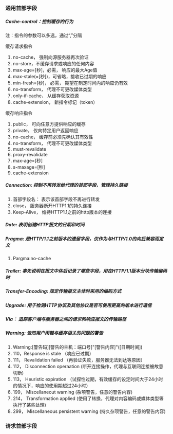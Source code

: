 ### 通用首部字段
##### Cache-control：控制缓存的行为

 注：指令的参数可以多选，通过“,”分隔
 
 缓存请求指令
 1. no-cache， 强制向源服务器再次验证
 2. no-store，不缓存请求或响应的任何内容
 3. max-age=[秒]，必需， 响应的最大Age值
 4. max-stale(=[秒])，可省略，接收已过期的响应
 5. min-fresh=[秒]， 必需， 期望在制定时间内的响应仍有效
 6. no-transform， 代理不可更改媒体类型
 7. only-if-cache， 从缓存获取资源
 8. cache-extension， 新指令标记（token）
 
 缓存响应指令
 1. public， 可向任意方提供响应的缓存
 2. private， 仅向特定用户返回响应
 3. no-cache， 缓存前必须先确认其有效性
 4. no-transform， 代理不可更改媒体类型
 5. must-revalidate
 6. proxy-revalidate
 7. max-age=[秒]
 8. s-maxage=[秒]
 9. cache-extension
 
 ##### Connection: 控制不再转发给代理的首部字段，管理持久链接
 1. 首部字段名： 表示该首部字段不再进行转发
 2. close， 服务器断开HTTP1.1的持久连接
 3. Keep-Alive， 维持HTTP1.1之前的http版本的连接
 
 ##### Date: 表明创建HTTP报文的日期和时间

 ##### Pragma: 是HTTP/1.1之前版本的遗留字段，仅作为与HTTP/1.0的向后兼容而定义
 1. Pargma:no-cache
 
 ##### Trailer: 事先说明在报文中体后记录了哪些字段，用在HTTP/1.1版本分块传输编码时
 
 ##### Transfer-Encoding: 规定传输报文主体时采用的编码方式
 
 ##### Upgrade: 用于检测HTTP协议及其他协议是否可使用更高的版本进行通信
 
 ##### Via： 追踪客户端与服务器之间的请求和响应报文的传输路径
 
 ##### Warning: 告知用户雨鞋与缓存相关的问题的警告
 1. Warning:[警告码][警告的主机：端口号]"[警告内容]"([日期时间])
 2. 110，Response is stale （响应已过期）
 3. 111， Revalidation failed （再验证失败，服务器无法到达等原因）
 4. 112， Disconnection operaation (断开连接操作，代理与互联网连接被故意切断)
 5. 113， Heuristic expiration （试探性过期，有效缓存的设定时间大于24小时的情况下，响应的使用期超过24小时）
 6. 199， Miscellaneout warning (杂项警告，任意的警告内容)
 7. 214， Transformation applied (使用了转换，代理对内容编码或媒体类型等执行了某些处理)
 8. 299， Miscellaneous persistent warning (持久杂项警告，任意的警告内容)
 ### 请求首部字段